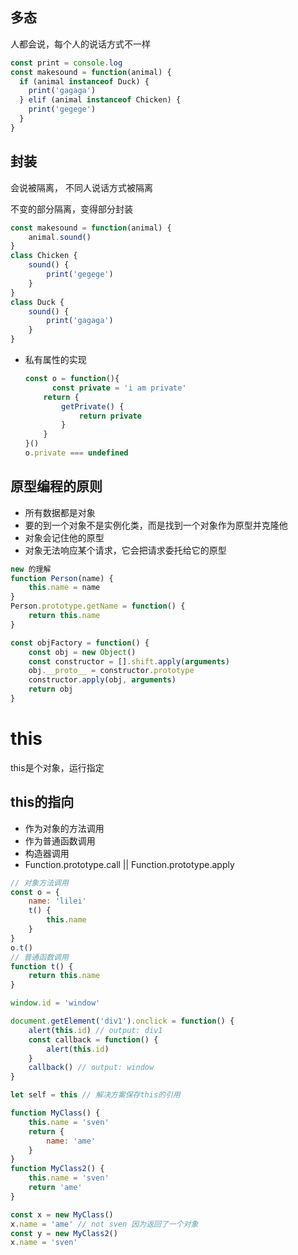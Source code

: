 ## 多态

人都会说，每个人的说话方式不一样

```javascript
const print = console.log
const makesound = function(animal) {
  if (animal instanceof Duck) {
    print('gagaga')
  } elif (animal instanceof Chicken) {
    print('gegege')
  }
}
```



## 封装

会说被隔离， 不同人说话方式被隔离

不变的部分隔离，变得部分封装

```javascript
const makesound = function(animal) {
    animal.sound()
}
class Chicken {
    sound() {
        print('gegege')
    }
}
class Duck {
    sound() {
        print('gagaga')
    }
}
```

- 私有属性的实现

  ```javascript
  const o = function(){
    	const private = 'i am private'
      return {
          getPrivate() {
              return private
          }
      }
  }()
  o.private === undefined
  ```



## 原型编程的原则

- 所有数据都是对象
- 要的到一个对象不是实例化类，而是找到一个对象作为原型并克隆他
- 对象会记住他的原型
- 对象无法响应某个请求，它会把请求委托给它的原型

```javascript
new 的理解
function Person(name) {
    this.name = name
}
Person.prototype.getName = function() {
    return this.name
}

const objFactory = function() {
    const obj = new Object()
    const constructor = [].shift.apply(arguments)
    obj.__proto__ = constructor.prototype
  	constructor.apply(obj, arguments)
  	return obj
}
```

# this

this是个对象，运行指定

## this的指向



- 作为对象的方法调用
- 作为普通函数调用
- 构造器调用 
- Function.prototype.call || Function.prototype.apply

```javascript
// 对象方法调用
const o = {
  	name: 'lilei'
    t() {
        this.name
    }
}
o.t()
// 普通函数调用
function t() {
    return this.name
}

window.id = 'window'

document.getElement('div1').onclick = function() {
    alert(this.id) // output: div1
  	const callback = function() {
        alert(this.id)
    }
    callback() // output: window
}

let self = this // 解决方案保存this的引用

function MyClass() {
    this.name = 'sven'
  	return {
        name: 'ame'
    }
}
function MyClass2() {
    this.name = 'sven'
  	return 'ame'
}

const x = new MyClass()
x.name = 'ame' // not sven 因为返回了一个对象
const y = new MyClass2()
x.name = 'sven'


```

